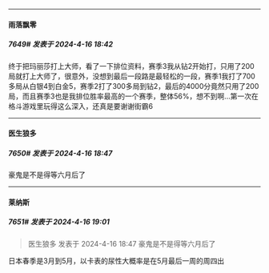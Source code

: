 ﻿
*****

####  雨落飘零  
##### 7649#       发表于 2024-4-16 18:42

终于把玛丽莎打上大师，看了一下排位资料，赛季3我从钻2开始打，只用了200局就打上大师了，很意外，没想到最后一段路是最轻松的一段，赛季1我打了700多局从白银4到白金5，赛季2打了300多局到钻2，最后的4000分竟然只用了200局，而且赛季3也是我排位胜率最高的一个赛季，整体56%，想不到啊…第一次在格斗游戏里玩得这么深入，还真是要谢谢街霸6


*****

####  医生狼多  
##### 7650#       发表于 2024-4-16 18:47

豪鬼是不是得等六月后了


*****

####  莱纳斯  
##### 7651#       发表于 2024-4-16 19:01

<blockquote>医生狼多 发表于 2024-4-16 18:47
豪鬼是不是得等六月后了</blockquote>
日本春季是3月到5月，以卡表的尿性大概率是在5月最后一周的周四出

